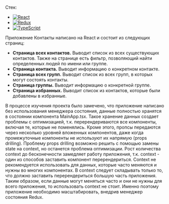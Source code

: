 Стек:

 - <a href="https://react.dev/">![React](https://img.shields.io/badge/react-%2320232a.svg?style=for-the-badge&logo=react&logoColor=%2361DAFB)</a>
 - <a href="https://redux.js.org/">![Redux](https://img.shields.io/badge/redux-%23593d88.svg?style=for-the-badge&logo=redux&logoColor=white)</a>
 - <a href="https://www.typescriptlang.org/">![TypeScript](https://img.shields.io/badge/typescript-%23007ACC.svg?style=for-the-badge&logo=typescript&logoColor=white)</a>

Приложение Контакты написано на React и состоит из следующих страниц:

 - **Страница всех контактов.** Выводит список из всех существующих контактов. Также на странице есть фильтр, позволяющий найти определенных людей по имени или группе.
 - **Страница контакта.** Выводит информацию о конкретном контакте.
 - **Страница всех групп.** Выводит список из всех групп, в которых могут состоять контакты.
 - **Страница группы.** Выводит информацию о конкретной группе.
 - **Страница избранных.** Выводит список из контактов, которые были добавлены в избранные.

В процессе изучения проекта было замечено, что приложение написано без использования менеджера состояния, данные полностью хранятся в состоянии компонента MainApp.tsx. Такое хранение данных создает проблемы с оптимизацией, т.к. перерендериваются все компоненты, включая те, которые не поменялись. Кроме этого, пропсы передаются через несколько уровней вложенных компонентов, даже когда промежуточные компоненты не используют их напрямую (props drilling). Проблему props drilling возможно решить с помощью замены state на context, но останется проблема оптимизации. Рост количества context до бесконечности замедляет работу приложения, т.к. context - один из способов заставить компонент перерендериться. Context не рекомендуется использовать для данных, которые часто меняются и нужны во многих компонентах. В context следует складывать только то, что должно заставить перерендериться большую часть приложения. Таким образом, если данные могут меняться часто и они не нужны для всего приложения, то использовать context не стоит. Именно поэтому приложение необходимо масштабировать, внедрив менеджер состояния Redux.
